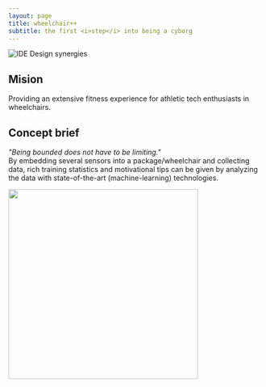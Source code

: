 ```yaml
---
layout: page
title: wheelchair++
subtitle: the first <i>step</i> into being a cyborg
---
```

![](\Fitnesswheelchair\img\idecircle.png "IDE Design synergies") 
## Mision
Providing an extensive fitness experience for athletic tech enthusiasts in wheelchairs.

## Concept brief
<i>"Being bounded does not have to be limiting."</i> <br>
By embedding several sensors into a package/wheelchair and collecting data, rich training statistics and motivational tips can be given by analyzing the data with state-of-the-art (machine-learning) technologies.

<img src="\Fitnesswheelchair\img\sensorresults.png" width="376">
